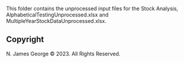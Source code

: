 This folder contains the unprocessed input files for the Stock Analysis, AlphabeticalTestingUnprocessed.xlsx and MultipleYearStockDataUnprocessed.xlsx.

## Copyright

N. James George © 2023. All Rights Reserved.
